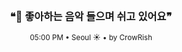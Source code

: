 <div align="center">

<br>

<h3>❝🎵 좋아하는 음악 들으며 쉬고 있어요❞</h3>

<sub>05:00 PM • Seoul ☀️ • by CrowRish</sub>

<br>

</div>